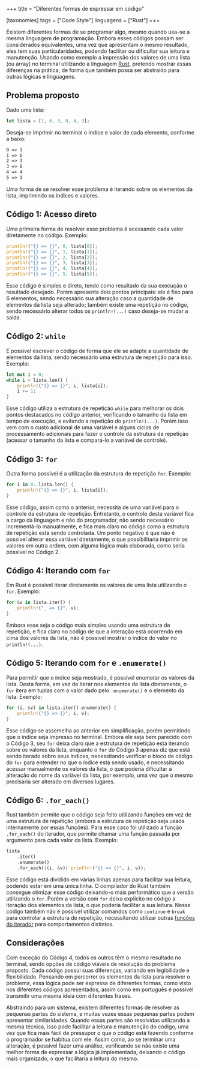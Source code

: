 +++
title = "Diferentes formas de expressar em código"

[taxonomies]
tags = ["Code Style"]
linguagens = ["Rust"]
+++

Existem diferentes formas de se programar algo, mesmo quando usa-se a mesma linguagem de programação. Embora esses códigos possam ser considerados equivalentes, uma vez que apresentam o mesmo resultado, eles tem suas particularidades, podendo facilitar ou dificultar sua leitura e manutenção. Usando como exemplo a impressão dos valores de uma lista (ou array) no terminal utilizando a linguagem [Rust](https://www.rust-lang.org/pt-BR/), pretendo mostrar essas diferenças na prática, de forma que também possa ser abstraído para outras lógicas e linguagens.

## Problema proposto

Dado uma lista:

```rust
let lista = [1, 6, 3, 8, 4, 3];
```

Deseja-se imprimir no terminal o índice e valor de cada elemento, conforme a baixo:

```txt
0 => 1
1 => 6
2 => 3
3 => 8
4 => 4
5 => 3
```

Uma forma de se resolver esse problema é iterando sobre os elementos da lista, imprimindo os índices e valores.

## Código 1: Acesso direto

Uma primeira forma de resolver esse problema é acessando cada valor diretamente no código. Exemplo:

```rust
println!("{} => {}", 0, lista[0]);
println!("{} => {}", 1, lista[1]);
println!("{} => {}", 2, lista[2]);
println!("{} => {}", 3, lista[3]);
println!("{} => {}", 4, lista[4]);
println!("{} => {}", 5, lista[5]);
```

Esse código é simples e direto, tendo como resultado da sua execução o resultado desejado. Porém apresenta dois pontos principais: ele é fixo para 6 elementos, sendo necessário sua alteração caso a quantidade de elementos da lista seja alterado; também existe uma repetição no código, sendo necessário alterar todos os `println!(...)` caso deseja-se mudar a saída.

## Código 2: `while`

É possível escrever o código de forma que ele se adapte a quantidade de elementos da lista, sendo necessário uma estrutura de repetição para isso. Exemplo:

```rust
let mut i = 0;
while i < lista.len() {
    println!("{} => {}", i, lista[i]);
    i += 1;
}
```

Esse código utiliza a estrutura de repetição `while` para melhorar os dois pontos destacados no código anterior, verificando o tamanho da lista em tempo de execução, e evitando a repetição do `println!(...)`. Porém isso vem com o custo adicional de uma variável e alguns ciclos de processamento adicionais para fazer o controle da estrutura de repetição (acessar o tamanho da lista e compará-lo a variável de controle).

## Código 3: `for`

Outra forma possível é a utilização da estrutura de repetição `for`. Exemplo:

```rust
for i in 0..lista.len() {
    println!("{} => {}", i, lista[i]);
}
```

Esse código, assim como o anterior, necessita de uma variável para o controle da estrutura de repetição. Entretanto, o controle desta variável fica a cargo da linguagem e não do programador, não sendo necessário incrementá-lo manualmente, e fica mais claro no código como a estrutura de repetição está sendo controlada. Um ponto negativo é que não é possível alterar essa variável diretamente, o que possibilitaria imprimir os valores em outra ordem, com alguma lógica mais elaborada, como seria possível no Código 2.

## Código 4: Iterando com `for`

Em Rust é possível iterar diretamente os valores de uma lista utilizando o `for`. Exemplo:

```rust
for &v in lista.iter() {
    println!("_ => {}", v);
}
```

Embora esse seja o código mais simples usando uma estrutura de repetição, e fica claro no código de que a interação está ocorrendo em cima dos valores da lista, não é possível mostrar o índice do valor no `println!(...)`.

## Código 5: Iterando com `for` e `.enumerate()`

Para permitir que o índice seja mostrado, é possível enumerar os valores da lista. Desta forma, em vez de iterar nos elementos da lista diretamente, o `for` itera em tuplas com o valor dado pelo `.enumerate()` e o elemento da lista. Exemplo:

```rust
for (i, &v) in lista.iter().enumerate() {
    println!("{} => {}", i, v);
}
```

Esse código se assemelha ao anterior em simplificação, porém permitindo que o índice seja impresso no terminal. Embora ele seja bem parecido com o Código 3, seu `for` deixa claro que a estrutura de repetição está iterando sobre os valores da lista, enquanto o `for` do Código 3 apenas diz que está sendo iterado sobre seus índices, necessitando verificar o bloco de código do `for` para entender no que o índice está sendo usado, e necessitando acessar manualmente os valores da lista, o que poderia dificultar a alteração do nome da variável da lista, por exemplo, uma vez que o mesmo precisaria ser alterado em diversos lugares.

## Código 6: `.for_each()`

Rust também permite que o código seja feito utilizando funções em vez de uma estrutura de repetição (embora a estrutura de repetição seja usada internamente por essas funções). Para esse caso foi utilizado a função `.for_each()` do iterador, que permite chamar uma função passada por argumento para cada valor da lista. Exemplo:

```rust
lista
    .iter()
    .enumerate()
    .for_each(|(i, &v)| println!("{} => {}", i, v));
```

Esse código está dividido em várias linhas apenas para facilitar sua leitura, podendo estar em uma única linha. O compilador do Rust também consegue otimizar esse código deixando-o mais performático que a versão utilizando o `for`. Porém a versão com `for` deixa explícito no código a iteração dos elementos da lista, o que poderia facilitar a sua leitura. Nesse código também não é possível utilizar comandos como `continue` e `break` para controlar a estrutura de repetição, necessitando utilizar outras [funções do iterador](https://doc.rust-lang.org/std/iter/trait.Iterator.html#required-methods) para comportamentos distintos.

## Considerações

Com exceção do Código 4, todos os outros têm o mesmo resultado no terminal, sendo opções de código viáveis de resolução do problema proposto. Cada código possui suas diferenças, variando em legibilidade e flexibilidade. Pensando em percorrer os elementos da lista para resolver o problema, essa lógica pode ser expressa de diferentes formas, como visto nos diferentes códigos apresentados, assim como em português é possível transmitir uma mesma ideia com diferentes frases.

Abstraindo para um sistema, existem diferentes formas de resolver as pequenas partes do sistema, e muitas vezes essas pequenas partes podem apresentar similaridades. Quando essas partes são resolvidas utilizando a mesma técnica, isso pode facilitar a leitura e manutenção do código, uma vez que fica mais fácil de pressupor o que o código está fazendo conforme o programador se habitua com ele. Assim como, ao se terminar uma alteração, é possível fazer uma análise, verificando se não existe uma melhor forma de expressar a lógica já implementada, deixando o código mais organizado, o que facilitaria a leitura do mesmo.

